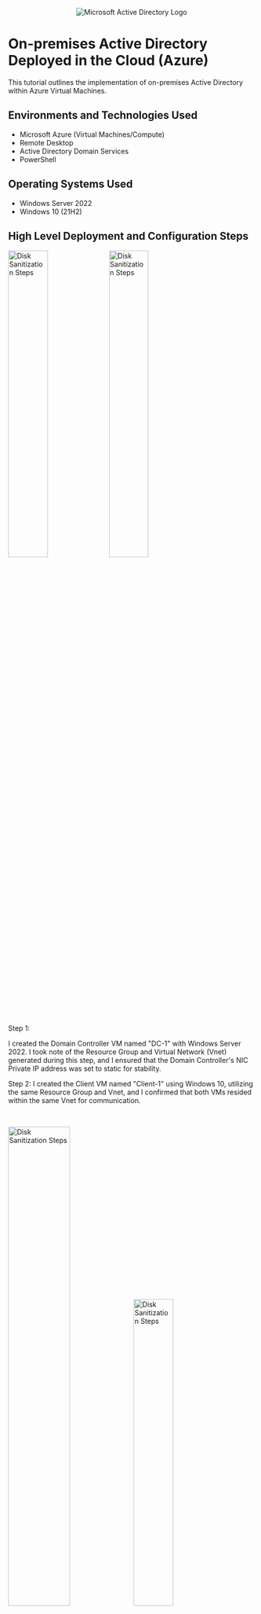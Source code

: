 <p align="center">
<img src="https://i.imgur.com/pU5A58S.png" alt="Microsoft Active Directory Logo"/>
</p>

<h1>On-premises Active Directory Deployed in the Cloud (Azure)</h1>
This tutorial outlines the implementation of on-premises Active Directory within Azure Virtual Machines.<br />


<h2>Environments and Technologies Used</h2>

- Microsoft Azure (Virtual Machines/Compute)
- Remote Desktop
- Active Directory Domain Services
- PowerShell

<h2>Operating Systems Used </h2>

- Windows Server 2022
- Windows 10 (21H2)

<h2>High Level Deployment and Configuration Steps</h2>

<p>
<img src="https://i.imgur.com/0rnWYGE.png" height="40%" width="40%" alt="Disk Sanitization Steps"/> <img src="https://i.imgur.com/r5OcCH1.png" height="40%" width="40%" alt="Disk Sanitization Steps"/>
</p>
<p>
Step 1:
  
  I created the Domain Controller VM named "DC-1" with Windows Server 2022. I took note of the Resource Group and Virtual Network (Vnet) generated during this step, and I ensured that the Domain Controller's NIC Private IP address was set to static for stability. 


Step 2: 
 I created the Client VM named "Client-1" using Windows 10, utilizing the same Resource Group and Vnet, and I confirmed that both VMs resided within the same Vnet for communication.
 
</p>
<br />

<p>
<img src="https://imgur.com/KokXxUm.png" height="50%" width="50%" alt="Disk Sanitization Steps"/> <img src="https://imgur.com/zZIPYun.png" height="40%" width="40%" alt="Disk Sanitization Steps"/> <img src="https://imgur.com/5ocwFE4.png" height="40%" width="40%" alt="Disk Sanitization Steps"/> 
</p>
<p>
Step 3: 
  I logged into Client-1 using Remote Desktop and initiated a perpetual ping to DC-1's private IP address with the command "ping -t <ip address>". Then, I logged into the Domain Controller and enabled ICMPv4 in the local Windows Firewall. Afterward, I checked back at Client-1 to confirm that the ping succeeded.
</p>
<br />

<p>
<img src="https://i.imgur.com/DJmEXEB.png" height="80%" width="80%" alt="Disk Sanitization Steps"/>
</p>
<p>
Lorem ipsum dolor sit amet, consectetur adipiscing elit, sed do eiusmod tempor incididunt ut labore et dolore magna aliqua. Ut enim ad minim veniam, quis nostrud exercitation ullamco laboris nisi ut aliquip ex ea commodo consequat. Duis aute irure dolor in reprehenderit in voluptate velit esse cillum dolore eu fugiat nulla pariatur.
</p>
<br />
